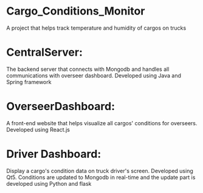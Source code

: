 # Cargo_Conditions_Monitor
A project that helps track temperature and humidity of cargos on trucks

# CentralServer:
The backend server that connects with Mongodb and handles all communications with overseer dashboard. Developed using Java and Spring framework

# OverseerDashboard:
A front-end website that helps visualize all cargos' conditions for overseers. Developed using React.js

# Driver Dashboard:
Display a cargo's condition data on truck driver's screen. Developed using Qt5. Conditions are updated to Mongodb in real-time and the update part is developed using Python and flask
